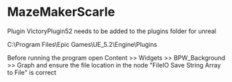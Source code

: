 # MazeMakerScarle

Plugin VictoryPlugin52 needs to be added to the plugins folder for unreal

C:\Program Files\Epic Games\UE_5.2\Engine\Plugins

Before running the program open Content >> Widgets >> BPW_Background >> Graph and ensure the file location in the node "FileIO Save String Array to File" is correct